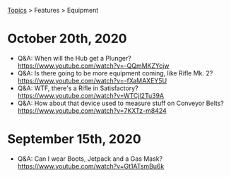 [Topics](../../topics.md) > Features > Equipment

# October 20th, 2020
* Q&A: When will the Hub get a Plunger? https://www.youtube.com/watch?v=-QQmMKZYcjw
* Q&A: Is there going to be more equipment coming, like Rifle Mk. 2? https://www.youtube.com/watch?v=-fXaMAXEY5U
* Q&A: WTF, there's a Rifle in Satisfactory? https://www.youtube.com/watch?v=WTCjl2Tu39A
* Q&A: How about that device used to measure stuff on Conveyor Belts? https://www.youtube.com/watch?v=7KXTz-m8424

# September 15th, 2020
* Q&A: Can I wear Boots, Jetpack and a Gas Mask? https://www.youtube.com/watch?v=Gt1ATsmBu6k
